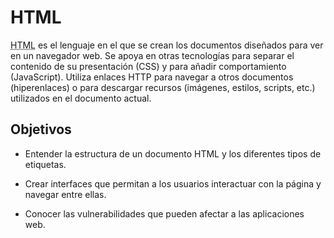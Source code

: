 # HTML

<abbr title="HyperText Markup Language">HTML</abbr> es el lenguaje en el que se crean los documentos diseñados para ver en un navegador web. Se apoya en otras tecnologías para separar el contenido de su presentación (CSS) y para añadir comportamiento (JavaScript). Utiliza enlaces HTTP para navegar a otros documentos (hiperenlaces) o para descargar recursos (imágenes, estilos, scripts, etc.) utilizados en el documento actual.

## Objetivos

- Entender la estructura de un documento HTML y los diferentes tipos de etiquetas.

- Crear interfaces que permitan a los usuarios interactuar con la página y navegar entre ellas.

- Conocer las vulnerabilidades que pueden afectar a las aplicaciones web.

